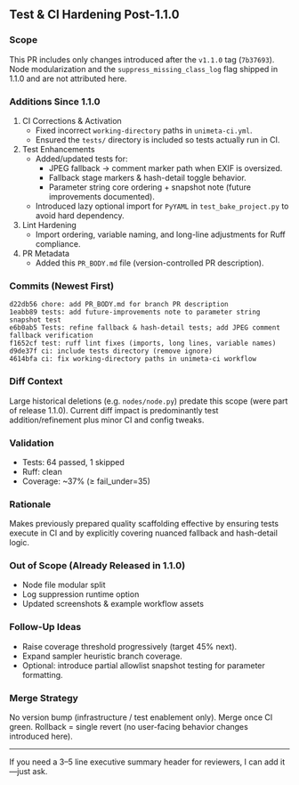 ## Test & CI Hardening Post-1.1.0

### Scope
This PR includes only changes introduced after the `v1.1.0` tag (`7b37693`). Node modularization and the `suppress_missing_class_log` flag shipped in 1.1.0 and are not attributed here.

### Additions Since 1.1.0
1. CI Corrections & Activation
   - Fixed incorrect `working-directory` paths in `unimeta-ci.yml`.
   - Ensured the `tests/` directory is included so tests actually run in CI.
2. Test Enhancements
   - Added/updated tests for:
     * JPEG fallback → comment marker path when EXIF is oversized.
     * Fallback stage markers & hash-detail toggle behavior.
     * Parameter string core ordering + snapshot note (future improvements documented).
   - Introduced lazy optional import for `PyYAML` in `test_bake_project.py` to avoid hard dependency.
3. Lint Hardening
   - Import ordering, variable naming, and long-line adjustments for Ruff compliance.
4. PR Metadata
   - Added this `PR_BODY.md` file (version-controlled PR description).

### Commits (Newest First)
```
d22db56 chore: add PR_BODY.md for branch PR description
1eabb89 tests: add future-improvements note to parameter string snapshot test
e6b0ab5 Tests: refine fallback & hash-detail tests; add JPEG comment fallback verification
f1652cf test: ruff lint fixes (imports, long lines, variable names)
d9de37f ci: include tests directory (remove ignore)
4614bfa ci: fix working-directory paths in unimeta-ci workflow
```

### Diff Context
Large historical deletions (e.g. `nodes/node.py`) predate this scope (were part of release 1.1.0). Current diff impact is predominantly test addition/refinement plus minor CI and config tweaks.

### Validation
* Tests: 64 passed, 1 skipped
* Ruff: clean
* Coverage: ~37% (≥ fail_under=35)

### Rationale
Makes previously prepared quality scaffolding effective by ensuring tests execute in CI and by explicitly covering nuanced fallback and hash-detail logic.

### Out of Scope (Already Released in 1.1.0)
* Node file modular split
* Log suppression runtime option
* Updated screenshots & example workflow assets

### Follow-Up Ideas
* Raise coverage threshold progressively (target 45% next).
* Expand sampler heuristic branch coverage.
* Optional: introduce partial allowlist snapshot testing for parameter formatting.

### Merge Strategy
No version bump (infrastructure / test enablement only). Merge once CI green. Rollback = single revert (no user-facing behavior changes introduced here).

---
If you need a 3–5 line executive summary header for reviewers, I can add it—just ask.
